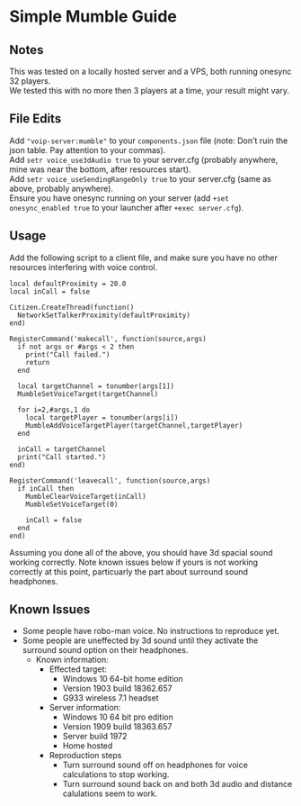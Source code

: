 # Simple Mumble Guide

## Notes
This was tested on a locally hosted server and a VPS, both running onesync 32 players.  
We tested this with no more then 3 players at a time, your result might vary.

## File Edits
Add `"voip-server:mumble"` to your `components.json` file (note: Don't ruin the json table. Pay attention to your commas).  
Add `setr voice_use3dAudio true` to your server.cfg (probably anywhere, mine was near the bottom, after resources start).  
Add `setr voice_useSendingRangeOnly true` to your server.cfg (same as above, probably anywhere).  
Ensure you have onesync running on your server (add `+set onesync_enabled true` to your launcher after `+exec server.cfg`).  

## Usage
Add the following script to a client file, and make sure you have no other resources interfering with voice control.  

```
local defaultProximity = 20.0
local inCall = false

Citizen.CreateThread(function()  
  NetworkSetTalkerProximity(defaultProximity)
end)

RegisterCommand('makecall', function(source,args)
  if not args or #args < 2 then 
    print("Call failed.")
    return
  end

  local targetChannel = tonumber(args[1])
  MumbleSetVoiceTarget(targetChannel)

  for i=2,#args,1 do
    local targetPlayer = tonumber(args[i])
    MumbleAddVoiceTargetPlayer(targetChannel,targetPlayer)
  end

  inCall = targetChannel
  print("Call started.")
end)

RegisterCommand('leavecall', function(source,args)
  if inCall then
    MumbleClearVoiceTarget(inCall)
    MumbleSetVoiceTarget(0)

    inCall = false
  end
end)
```

Assuming you done all of the above, you should have 3d spacial sound working correctly. 
Note known issues below if yours is not working correctly at this point, particuarly the part about surround sound headphones.

## Known Issues
- Some people have robo-man voice. No instructions to reproduce yet.
- Some people are uneffected by 3d sound until they activate the surround sound option on their headphones.
  - Known information:
    - Effected target:
      - Windows 10 64-bit home edition
      - Version 1903 build 18362.657
      - G933 wireless 7.1 headset
    - Server information:
      - Windows 10 64 bit pro edition
      - Version 1909 build 18363.657
      - Server build 1972
      - Home hosted
    - Reproduction steps
      - Turn surround sound off on headphones for voice calculations to stop working.
      - Turn surround sound back on and both 3d audio and distance calulations seem to work.
